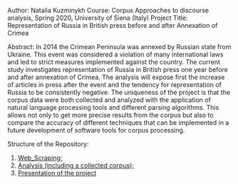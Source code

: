 Author: Natalia Kuzminykh
Course: Corpus Approaches to discourse analysis, Spring 2020, University of Siena (Italy)
Project Title: Representation of Russia in British press before and after Annexation of Crimea

Abstract: In 2014 the Crimean Peninsula was annexed by Russian state from Ukraine. This event was considered a violation of many international laws and led to strict measures implemented against the country. The current study investigates representation of Russia in British press one year before and after annexation of Crimea. The analysis will expose first the increase of articles in press after the event and the tendency for representation of Russia to be consistently negative. The uniqueness of the project is that the corpus data were both collected and analyzed with the application of natural language processing tools and different parsing algorithms. This allows not only to get more precise results from the corpus but also to compare the accuracy of different techniques that can be implemented in a future development of software tools for corpus processing. 

Structure of the Repository:
1. [Web_Scraping;](Web_Scraping/Readme.md)
2. [Analysis (including a collected corpus);](Analysis/Readme.md)
3. [Presentation of the project](Presentation.pdf)
 
